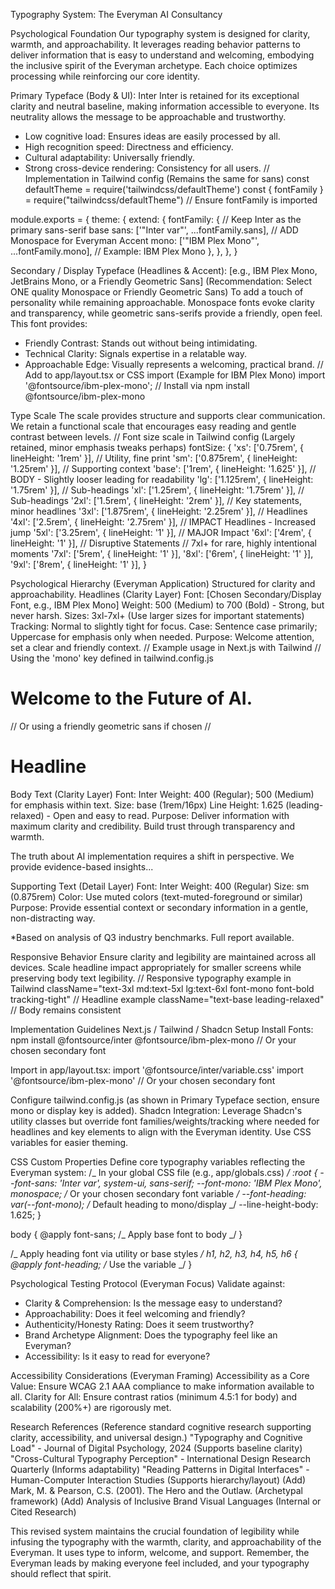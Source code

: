 Typography System: The Everyman AI Consultancy

Psychological Foundation
Our typography system is designed for clarity, warmth, and approachability. It leverages reading behavior patterns to deliver information that is easy to understand and welcoming, embodying the inclusive spirit of the Everyman archetype. Each choice optimizes processing while reinforcing our core identity.

Primary Typeface (Body & UI): Inter
Inter is retained for its exceptional clarity and neutral baseline, making information accessible to everyone. Its neutrality allows the message to be approachable and trustworthy.

- Low cognitive load: Ensures ideas are easily processed by all.
- High recognition speed: Directness and efficiency.
- Cultural adaptability: Universally friendly.
- Strong cross-device rendering: Consistency for all users.
  // Implementation in Tailwind config (Remains the same for sans)
  const defaultTheme = require('tailwindcss/defaultTheme')
  const { fontFamily } = require("tailwindcss/defaultTheme") // Ensure fontFamily is imported

module.exports = {
theme: {
extend: {
fontFamily: {
// Keep Inter as the primary sans-serif base
sans: ['"Inter var"', ...fontFamily.sans],
// ADD Monospace for Everyman Accent
mono: ['"IBM Plex Mono"', ...fontFamily.mono], // Example: IBM Plex Mono
},
},
},
}

Secondary / Display Typeface (Headlines & Accent): [e.g., IBM Plex Mono, JetBrains Mono, or a Friendly Geometric Sans]
(Recommendation: Select ONE quality Monospace or Friendly Geometric Sans)
To add a touch of personality while remaining approachable. Monospace fonts evoke clarity and transparency, while geometric sans-serifs provide a friendly, open feel. This font provides:

- Friendly Contrast: Stands out without being intimidating.
- Technical Clarity: Signals expertise in a relatable way.
- Approachable Edge: Visually represents a welcoming, practical brand.
  // Add to app/layout.tsx or CSS import (Example for IBM Plex Mono)
  import '@fontsource/ibm-plex-mono'; // Install via npm install @fontsource/ibm-plex-mono

Type Scale
The scale provides structure and supports clear communication. We retain a functional scale that encourages easy reading and gentle contrast between levels.
// Font size scale in Tailwind config (Largely retained, minor emphasis tweaks perhaps)
fontSize: {
'xs': ['0.75rem', { lineHeight: '1rem' }], // Utility, fine print
'sm': ['0.875rem', { lineHeight: '1.25rem' }], // Supporting context
'base': ['1rem', { lineHeight: '1.625' }], // BODY - Slightly looser leading for readability
'lg': ['1.125rem', { lineHeight: '1.75rem' }], // Sub-headings
'xl': ['1.25rem', { lineHeight: '1.75rem' }], // Sub-headings
'2xl': ['1.5rem', { lineHeight: '2rem' }], // Key statements, minor headlines
'3xl': ['1.875rem', { lineHeight: '2.25rem' }], // Headlines
'4xl': ['2.5rem', { lineHeight: '2.75rem' }], // IMPACT Headlines - Increased jump
'5xl': ['3.25rem', { lineHeight: '1' }], // MAJOR Impact
'6xl': ['4rem', { lineHeight: '1' }], // Disruptive Statements
// 7xl+ for rare, highly intentional moments
'7xl': ['5rem', { lineHeight: '1' }],
'8xl': ['6rem', { lineHeight: '1' }],
'9xl': ['8rem', { lineHeight: '1' }],
}

Psychological Hierarchy (Everyman Application)
Structured for clarity and approachability.
Headlines (Clarity Layer)
Font: [Chosen Secondary/Display Font, e.g., IBM Plex Mono]
Weight: 500 (Medium) to 700 (Bold) - Strong, but never harsh.
Sizes: 3xl-7xl+ (Use larger sizes for important statements)
Tracking: Normal to slightly tight for focus.
Case: Sentence case primarily; Uppercase for emphasis only when needed.
Purpose: Welcome attention, set a clear and friendly context.
// Example usage in Next.js with Tailwind
// Using the 'mono' key defined in tailwind.config.js

<h1 className="font-mono text-4xl sm:text-5xl lg:text-6xl font-bold tracking-tight text-foreground">
  Welcome to the Future of AI.
</h1>
// Or using a friendly geometric sans if chosen
// <h1 className="font-display text-4xl ... "> Headline </h1>

Body Text (Clarity Layer)
Font: Inter
Weight: 400 (Regular); 500 (Medium) for emphasis within text.
Size: base (1rem/16px)
Line Height: 1.625 (leading-relaxed) - Open and easy to read.
Purpose: Deliver information with maximum clarity and credibility. Build trust through transparency and warmth.

<p className="text-base text-muted-foreground leading-relaxed">
  The truth about AI implementation requires a shift in perspective. We provide evidence-based insights...
</p>

Supporting Text (Detail Layer)
Font: Inter
Weight: 400 (Regular)
Size: sm (0.875rem)
Color: Use muted colors (text-muted-foreground or similar)
Purpose: Provide essential context or secondary information in a gentle, non-distracting way.

<p className="text-sm text-muted-foreground">
  *Based on analysis of Q3 industry benchmarks. Full report available.
</p>

Responsive Behavior
Ensure clarity and legibility are maintained across all devices. Scale headline impact appropriately for smaller screens while preserving body text legibility.
// Responsive typography example in Tailwind
className="text-3xl md:text-5xl lg:text-6xl font-mono font-bold tracking-tight" // Headline example
className="text-base leading-relaxed" // Body remains consistent

Implementation Guidelines
Next.js / Tailwind / Shadcn Setup
Install Fonts:
npm install @fontsource/inter @fontsource/ibm-plex-mono // Or your chosen secondary font

Import in app/layout.tsx:
import '@fontsource/inter/variable.css'
import '@fontsource/ibm-plex-mono' // Or your chosen secondary font

Configure tailwind.config.js (as shown in Primary Typeface section, ensure mono or display key is added).
Shadcn Integration: Leverage Shadcn's utility classes but override font families/weights/tracking where needed for headlines and key elements to align with the Everyman identity. Use CSS variables for easier theming.

CSS Custom Properties
Define core typography variables reflecting the Everyman system:
/_ In your global CSS file (e.g., app/globals.css) _/
:root {
--font-sans: 'Inter var', system-ui, sans-serif;
--font-mono: 'IBM Plex Mono', monospace; /_ Or your chosen secondary font variable _/
--font-heading: var(--font-mono); /_ Default heading to mono/display _/
--line-height-body: 1.625;
}

body {
@apply font-sans; /_ Apply base font to body _/
}

/_ Apply heading font via utility or base styles _/
h1, h2, h3, h4, h5, h6 {
@apply font-heading; /_ Use the variable _/
}

Psychological Testing Protocol (Everyman Focus)
Validate against:

- Clarity & Comprehension: Is the message easy to understand?
- Approachability: Does it feel welcoming and friendly?
- Authenticity/Honesty Rating: Does it seem trustworthy?
- Brand Archetype Alignment: Does the typography feel like an Everyman?
- Accessibility: Is it easy to read for everyone?

Accessibility Considerations (Everyman Framing)
Accessibility as a Core Value: Ensure WCAG 2.1 AAA compliance to make information available to all.
Clarity for All: Ensure contrast ratios (minimum 4.5:1 for body) and scalability (200%+) are rigorously met.

Research References
(Reference standard cognitive research supporting clarity, accessibility, and universal design.)
"Typography and Cognitive Load" - Journal of Digital Psychology, 2024 (Supports baseline clarity)
"Cross-Cultural Typography Perception" - International Design Research Quarterly (Informs adaptability)
"Reading Patterns in Digital Interfaces" - Human-Computer Interaction Studies (Supports hierarchy/layout)
(Add) Mark, M. & Pearson, C.S. (2001). The Hero and the Outlaw. (Archetypal framework)
(Add) Analysis of Inclusive Brand Visual Languages (Internal or Cited Research)

This revised system maintains the crucial foundation of legibility while infusing the typography with the warmth, clarity, and approachability of the Everyman. It uses type to inform, welcome, and support. Remember, the Everyman leads by making everyone feel included, and your typography should reflect that spirit.
